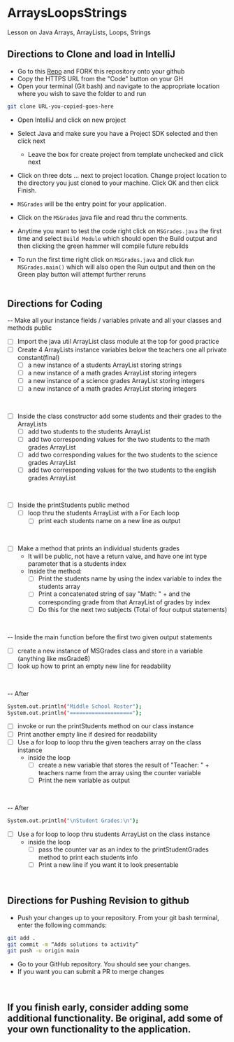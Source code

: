 # ArraysLoopsStrings
Lesson on Java Arrays, ArrayLists, Loops, Strings
## Directions to Clone and load in IntelliJ

- Go to this [Repo](https://github.com/ocskier/arrays-loops-strings-debrief.git) and FORK this repository onto your github
- Copy the HTTPS URL from the "Code" button on your GH
- Open your terminal (Git bash) and navigate to the appropriate location where you wish to save the folder to and run 
```bash 
git clone URL-you-copied-goes-here
```

- Open IntelliJ and click on new project
- Select Java and make sure you have a Project SDK selected and then click next
  - Leave the box for create project from template unchecked and click next
- Click on three dots ... next to project location. Change project location to the directory you just cloned to your machine. Click OK and then click Finish.

- `MSGrades` will be the entry point for your application.
- Click on the `MSGrades` java file and read thru the comments.
- Anytime you want to test the code right click on `MSGrades.java` the first time and 
  select `Build Module` which should open the Build output and then clicking the green
  hammer will compile future rebuilds
- To run the first time right click on `MSGrades.java` and click `Run MSGrades.main()` 
  which will also open the Run output and then on the Green play button will attempt
  further reruns
<br><br>

## Directions for Coding
-- Make all your instance fields / variables private and all your classes and methods public 
- [ ] Import the java util ArrayList class module at the top for good practice
- [ ] Create 4 ArrayLists instance variables below the teachers one all private constant(final)
   - [ ] a new instance of a students ArrayList storing strings
   - [ ] a new instance of a math grades ArrayList storing integers
   - [ ] a new instance of a science grades ArrayList storing integers
   - [ ] a new instance of a math grades ArrayList storing integers
<br>

- [ ] Inside the class constructor add some students and their grades to the ArrayLists
   - [ ] add two students to the students ArrayList
   - [ ] add two corresponding values for the two students to the math grades ArrayList
   - [ ] add two corresponding values for the two students to the science grades ArrayList
   - [ ] add two corresponding values for the two students to the english grades ArrayList
<br>

- [ ] Inside the printStudents public method
   - [ ] loop thru the students ArrayList with a For Each loop
     - [ ] print each students name on a new line as output
<br>

- [ ] Make a method that prints an individual students grades
    - It will be public, not have a return value, and have one int type parameter that is a students index
    - Inside the method:
        - [ ] Print the students name by using the index variable to index the students array
        - [ ] Print a concatenated string of say "Math: " + and the corresponding grade from that ArrayList of grades by index
        - [ ] Do this for the next two subjects
          (Total of four output statements)
<br>

-- Inside the main function before the first two given output statements
  - [ ] create a new instance of MSGrades class and store in a variable
    (anything like msGrade8)
  - [ ] look up how to print an empty new line for readability
<br>

-- After
```bash
System.out.println("Middle School Roster");
System.out.println("====================");
```
- [ ] invoke or run the printStudents method on our class instance
- [ ] Print another empty line if desired for readability
- [ ] Use a for loop to loop thru the given teachers array on the class instance
  - inside the loop
    - [ ] create a new variable that stores the result of "Teacher: " + teachers name from the array using the counter variable
    - [ ] Print the new variable as output
<br>

-- After
```bash
System.out.println("\nStudent Grades:\n");
```
- [ ] Use a for loop to loop thru students ArrayList on the class instance
  - inside the loop
    - [ ] pass the counter var as an index to the printStudentGrades method to print each students info
    - [ ] Print a new line if you want it to look presentable

<br>

## Directions for Pushing Revision to github
- Push your changes up to your repository. From your git bash terminal, enter the following commands:
```bash
git add .
git commit -m “Adds solutions to activity”
git push -u origin main
```
- Go to your GitHub repository. You should see your changes.
- If you want you can submit a PR to merge changes
<br>

## If you finish early, consider adding some additional functionality. Be original, add some of your own functionality to the application.

